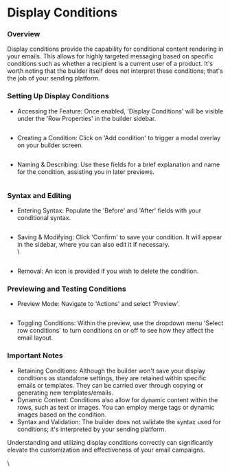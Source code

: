 # Display Conditions

### Overview

Display conditions provide the capability for conditional content rendering in your emails. This allows for highly targeted messaging based on specific conditions such as whether a recipient is a current user of a product. It's worth noting that the builder itself does not interpret these conditions; that's the job of your sending platform.

### Setting Up Display Conditions

* Accessing the Feature: Once enabled, 'Display Conditions' will be visible under the 'Row Properties' in the builder sidebar.

<figure><img src="https://lh7-eu.googleusercontent.com/8tnr7Ld84FnpIzNxf9Uh7VFVFQVwlwN7mIBnhGkLXXnAWkST5C-pxCExJi2EHf1ozqMrJ902vMEC6lVS3eGzETxWva3fq2OZBoWty9xVSr7M9RDDYmYdYlV8DUFwqKKPps6YRZags3QK4U-7vho5vJ4" alt=""><figcaption></figcaption></figure>

* Creating a Condition: Click on 'Add condition' to trigger a modal overlay on your builder screen.

<figure><img src="https://lh7-eu.googleusercontent.com/lW7XFV-J_PS4Ezdr4Ds_rXUpmlWkmOUfQMuH9WXaYgvouxAdkoD6azoA046dXqEPRzZ83BkBkdwLjCZt0NM7IpsHsHHnafLOaorVuF5kRCzpUkjlJGBm5ls75vDryhghbsIin_-0QuuG2HBQ3-suWp8" alt=""><figcaption></figcaption></figure>

* Naming & Describing: Use these fields for a brief explanation and name for the condition, assisting you in later previews.

<figure><img src="https://lh7-eu.googleusercontent.com/i8EuGxcIsC0pRERZ74bFIsad45ruxrYm3s-bOICndWh4ZTcKdy1qc5SOaLkZUzrEEqUg_PmGPfbo6rnxvw24MzCEWuvijHj_rDdYVLqWQeWgZSjfTHOlVA8biglnTGTo6TlZ4zyQFYXBwtB2KF2Tohs" alt=""><figcaption></figcaption></figure>

### Syntax and Editing

* Entering Syntax: Populate the 'Before' and 'After' fields with your conditional syntax.

<figure><img src="https://lh7-eu.googleusercontent.com/u1G2o2bRFke7TZF-dYH4040fj-M9TNAwmuMtQeKMOYmbeMer1WeBF_1C9utCL-fMGc39Z59lsVVucm4F_sxPwshwxTj6kG8EYhB8C_mZi0WvfLrVewfzYUWfnY4Sq2d4hBGEFHLPSNaOHqFz9yeXjqA" alt=""><figcaption></figcaption></figure>

*   Saving & Modifying: Click 'Confirm' to save your condition. It will appear in the sidebar, where you can also edit it if necessary.\
    \


    <figure><img src="https://lh7-eu.googleusercontent.com/RVtvAd2VSiKzAo_aaO0dcgNjkECdolocOWwLuhcvWnKXAIW_FmSn1i0IHedkQ_tCr0Hq5HaOHCvlAnM7j9CTNrSBFv9myDnn_BU1pPmPnw2dMHL1MHTKc-gzQAbrYskRmI_3lB9aVIqGZEBh4u5_-yk" alt=""><figcaption></figcaption></figure>
* Removal: An icon is provided if you wish to delete the condition.

### Previewing and Testing Conditions

* Preview Mode: Navigate to 'Actions' and select 'Preview'.

<figure><img src="https://lh7-eu.googleusercontent.com/OxSny8fzeGZHYvZCE6GAo1GkWyXjfo2mJ9NOBebTUJJU0zXd6amIkcnp7l2wcHaEqm9-POC7KzW1Yw2XRJ0g6capfVztZ12F3Tsj3LVC-WXQHuNHADrRxywgjPS0_ObNBoQrymZxBwIZfCEJdYS6T1Q" alt=""><figcaption></figcaption></figure>

* Toggling Conditions: Within the preview, use the dropdown menu 'Select row conditions' to turn conditions on or off to see how they affect the email layout.

### Important Notes

* Retaining Conditions: Although the builder won't save your display conditions as standalone settings, they are retained within specific emails or templates. They can be carried over through copying or generating new templates/emails.
* Dynamic Content: Conditions also allow for dynamic content within the rows, such as text or images. You can employ merge tags or dynamic images based on the condition.
* Syntax and Validation: The builder does not validate the syntax used for conditions; it's interpreted by your sending platform.

Understanding and utilizing display conditions correctly can significantly elevate the customization and effectiveness of your email campaigns.

\
